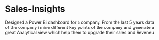 # Sales-Insights
Designed a Power Bi dashboard for a company. From the last 5 years data of the company i mine different key points of the company and generate a great Analytical view which help them to upgrade their sales and Reveneu
